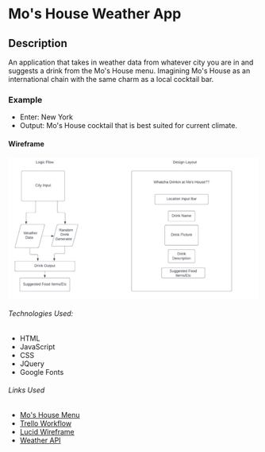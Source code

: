 # Mo's House Weather App

## Description
An application that takes in weather data from whatever city you are in and suggests a drink from the Mo's House menu.
Imagining Mo's House as an international chain with the same charm as a local cocktail bar.

### Example

- Enter: New York 
- Output: Mo's House cocktail that is best suited for current climate.

#### Wireframe

![Wireframe](images/wireframe.jpg)


###### Technologies Used: 
- HTML 
- JavaScript
- CSS
- JQuery
- Google Fonts

###### Links Used
- [Mo's House Menu](https://www.mos-house.com/menus)
- [Trello Workflow](https://trello.com/b/Ah3ii4UE/unit-1-project)
- [Lucid Wireframe](https://lucid.app/lucidchart/f2c34f3d-6ba0-4e00-a976-2176f215a507/edit?viewport_loc=-208%2C-137%2C1912%2C948%2C0_0&invitationId=inv_2c0492e5-fbb0-41bb-9fe3-91bf8abba24b)
- [Weather API](https://openweathermap.org/api)

